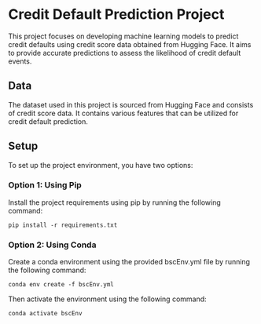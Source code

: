 # Credit Default Prediction Project
This project focuses on developing machine learning models to predict credit defaults using credit score data obtained from Hugging Face. It aims to provide accurate predictions to assess the likelihood of credit default events.

## Data
The dataset used in this project is sourced from Hugging Face and consists of credit score data. It contains various features that can be utilized for credit default prediction.

## Setup
To set up the project environment, you have two options:

### Option 1: Using Pip
Install the project requirements using pip by running the following command:
```
pip install -r requirements.txt
```

### Option 2: Using Conda
Create a conda environment using the provided bscEnv.yml file by running the following command:
```
conda env create -f bscEnv.yml
```
Then activate the environment using the following command:
```
conda activate bscEnv
```
